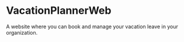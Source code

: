 # VacationPlannerWeb
A website where you can book and manage your vacation leave in your organization.

